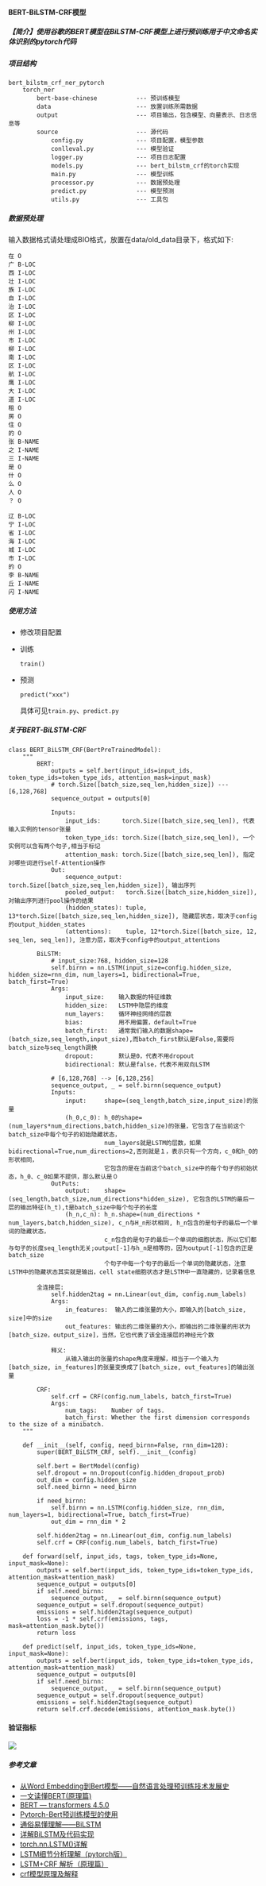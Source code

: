 #### BERT-BiLSTM-CRF模型

##### 【简介】使用谷歌的BERT模型在BiLSTM-CRF模型上进行预训练用于中文命名实体识别的pytorch代码

##### 项目结构

```
bert_bilstm_crf_ner_pytorch
    torch_ner
        bert-base-chinese           --- 预训练模型
        data                        --- 放置训练所需数据
        output                      --- 项目输出，包含模型、向量表示、日志信息等
        source                      --- 源代码
            config.py               --- 项目配置，模型参数
            conlleval.py            --- 模型验证
            logger.py               --- 项目日志配置
            models.py               --- bert_bilstm_crf的torch实现
            main.py                 --- 模型训练
            processor.py            --- 数据预处理
            predict.py              --- 模型预测
            utils.py                --- 工具包
```

##### 数据预处理

输入数据格式请处理成BIO格式，放置在data/old_data目录下，格式如下:

```
在 O
广 B-LOC
西 I-LOC
壮 I-LOC
族 I-LOC
自 I-LOC
治 I-LOC
区 I-LOC
柳 I-LOC
州 I-LOC
市 I-LOC
柳 I-LOC
南 I-LOC
区 I-LOC
航 I-LOC
鹰 I-LOC
大 I-LOC
道 I-LOC
租 O
房 O
住 O
的 O
张 B-NAME
之 I-NAME
三 I-NAME
是 O
什 O
么 O
人 O
？ O

辽 B-LOC
宁 I-LOC
省 I-LOC
海 I-LOC
城 I-LOC
市 I-LOC
的 O
李 B-NAME
丘 I-NAME
闪 I-NAME
```

##### 使用方法

- 修改项目配置
- 训练
  
  ```
  train()
  ```
- 预测
  
  ```
  predict("xxx")
  ```
  
  具体可见`train.py`、`predict.py`

##### 关于BERT-BiLSTM-CRF

```
class BERT_BiLSTM_CRF(BertPreTrainedModel):
    """
        BERT:
            outputs = self.bert(input_ids=input_ids, token_type_ids=token_type_ids, attention_mask=input_mask)
            # torch.Size([batch_size,seq_len,hidden_size]) --- [6,128,768]
            sequence_output = outputs[0]

            Inputs:
                input_ids:      torch.Size([batch_size,seq_len]), 代表输入实例的tensor张量
                token_type_ids: torch.Size([batch_size,seq_len]), 一个实例可以含有两个句子,相当于标记
                attention_mask: torch.Size([batch_size,seq_len]), 指定对哪些词进行self-Attention操作
            Out:
                sequence_output: torch.Size([batch_size,seq_len,hidden_size]), 输出序列
                pooled_output:   torch.Size([batch_size,hidden_size]), 对输出序列进行pool操作的结果
                (hidden_states): tuple, 13*torch.Size([batch_size,seq_len,hidden_size]), 隐藏层状态，取决于config的output_hidden_states
                (attentions):    tuple, 12*torch.Size([batch_size, 12, seq_len, seq_len]), 注意力层，取决于config中的output_attentions

        BiLSTM:
            # input_size:768, hidden_size=128
            self.birnn = nn.LSTM(input_size=config.hidden_size, hidden_size=rnn_dim, num_layers=1, bidirectional=True, batch_first=True)
            Args:
                input_size:    输入数据的特征维数
                hidden_size:   LSTM中隐层的维度
                num_layers:    循环神经网络的层数
                bias:          用不用偏置，default=True
                batch_first:   通常我们输入的数据shape=(batch_size,seq_length,input_size),而batch_first默认是False,需要将batch_size与seq_length调换
                dropout:       默认是0，代表不用dropout
                bidirectional: 默认是false，代表不用双向LSTM

            # [6,128,768] --> [6,128,256]
            sequence_output, _ = self.birnn(sequence_output)
            Inputs:
                input:     shape=(seq_length,batch_size,input_size)的张量
                (h_0,c_0): h_0的shape=(num_layers*num_directions,batch,hidden_size)的张量，它包含了在当前这个batch_size中每个句子的初始隐藏状态，
                           num_layers就是LSTM的层数，如果bidirectional=True,num_directions=2,否则就是１，表示只有一个方向，c_0和h_0的形状相同，
                           它包含的是在当前这个batch_size中的每个句子的初始状态，h_0、c_0如果不提供，那么默认是０
            OutPuts:
                output:    shape=(seq_length,batch_size,num_directions*hidden_size), 它包含的LSTM的最后一层的输出特征(h_t),t是batch_size中每个句子的长度
                (h_n,c_n): h_n.shape=(num_directions * num_layers,batch,hidden_size), c_n与H_n形状相同, h_n包含的是句子的最后一个单词的隐藏状态，
                           c_n包含的是句子的最后一个单词的细胞状态，所以它们都与句子的长度seq_length无关;output[-1]与h_n是相等的，因为output[-1]包含的正是batch_size
                           个句子中每一个句子的最后一个单词的隐藏状态，注意LSTM中的隐藏状态其实就是输出，cell state细胞状态才是LSTM中一直隐藏的，记录着信息

        全连接层:
            self.hidden2tag = nn.Linear(out_dim, config.num_labels)
            Args:
                in_features:  输入的二维张量的大小，即输入的[batch_size, size]中的size
                out_features: 输出的二维张量的大小，即输出的二维张量的形状为[batch_size，output_size]，当然，它也代表了该全连接层的神经元个数

            释义:
                从输入输出的张量的shape角度来理解，相当于一个输入为[batch_size, in_features]的张量变换成了[batch_size, out_features]的输出张量

        CRF:
            self.crf = CRF(config.num_labels, batch_first=True)
            Args:
                num_tags:    Number of tags.
                batch_first: Whether the first dimension corresponds to the size of a minibatch.
    """

    def __init__(self, config, need_birnn=False, rnn_dim=128):
        super(BERT_BiLSTM_CRF, self).__init__(config)

        self.bert = BertModel(config)
        self.dropout = nn.Dropout(config.hidden_dropout_prob)
        out_dim = config.hidden_size
        self.need_birnn = need_birnn

        if need_birnn:
            self.birnn = nn.LSTM(config.hidden_size, rnn_dim, num_layers=1, bidirectional=True, batch_first=True)
            out_dim = rnn_dim * 2

        self.hidden2tag = nn.Linear(out_dim, config.num_labels)
        self.crf = CRF(config.num_labels, batch_first=True)

    def forward(self, input_ids, tags, token_type_ids=None, input_mask=None):
        outputs = self.bert(input_ids, token_type_ids=token_type_ids, attention_mask=attention_mask)
        sequence_output = outputs[0]
        if self.need_birnn:
            sequence_output, _ = self.birnn(sequence_output)
        sequence_output = self.dropout(sequence_output)
        emissions = self.hidden2tag(sequence_output)
        loss = -1 * self.crf(emissions, tags, mask=attention_mask.byte())
        return loss

    def predict(self, input_ids, token_type_ids=None, input_mask=None):
        outputs = self.bert(input_ids, token_type_ids=token_type_ids, attention_mask=attention_mask)
        sequence_output = outputs[0]
        if self.need_birnn:
            sequence_output, _ = self.birnn(sequence_output)
        sequence_output = self.dropout(sequence_output)
        emissions = self.hidden2tag(sequence_output)
        return self.crf.decode(emissions, attention_mask.byte())
```

#### 验证指标

![](C:\Users\daobi\AppData\Roaming\marktext\images\2022-12-19-16-15-20-image.png)

##### 参考文章

- [从Word Embedding到Bert模型——自然语言处理预训练技术发展史](https://mp.weixin.qq.com/s?__biz=Mzg4NDQwNTI0OQ==&mid=2247523426&idx=2&sn=e608ddbb23a44031a11292f48670fa57)
- [一文读懂BERT(原理篇)](https://blog.csdn.net/jiaowoshouzi/article/details/89073944)
- [BERT — transformers 4.5.0](https://huggingface.co/transformers/model_doc/bert.html)
- [Pytorch-Bert预训练模型的使用](https://www.cnblogs.com/douzujun/p/13572694.html)
- [通俗易懂理解——BiLSTM](https://zhuanlan.zhihu.com/p/40119926)  
- [详解BiLSTM及代码实现](https://zhuanlan.zhihu.com/p/47802053)  
- [torch.nn.LSTM()详解](https://blog.csdn.net/m0_45478865/article/details/104455978)
- [LSTM细节分析理解（pytorch版）](https://zhuanlan.zhihu.com/p/79064602)
- [LSTM+CRF 解析（原理篇）](https://zhuanlan.zhihu.com/p/97829287)  
- [crf模型原理及解释](https://www.jianshu.com/p/e608cdfdc174)

